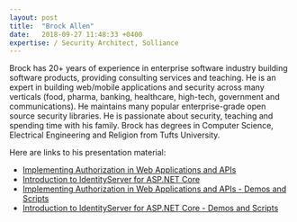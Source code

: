 ```yaml
---
layout: post
title:  "Brock Allen"
date:   2018-09-27 11:48:33 +0400
expertise: / Security Architect, Solliance
---
```


Brock has 20+ years of experience in enterprise software industry building software products, providing consulting services and teaching. He is an expert in building web/mobile applications and security across many verticals (food, pharma, banking, healthcare, high-tech, government and communications). He maintains many popular enterprise-grade open source security libraries. He is passionate about security, teaching and spending time with his family. Brock has degrees in Computer Science, Electrical Engineering and Religion from Tufts University.

Here are links to his presentation material:

- [Implementing Authorization in Web Applications and APIs](https://devintxcontent.blob.core.windows.net/showcontent/Speaker%20Presentations%20Fall%202018/Authorization.pdf)
- [Introduction to IdentityServer for ASP.NET Core](https://devintxcontent.blob.core.windows.net/showcontent/Speaker%20Presentations%20Fall%202018/Microsoft%20Azure%20%26%20AI%20Conference%20-%20Nick%20Pinheiro%20-%20Enable%20External%20Access%20to%20Your%20Custom%20Apps%20with%20Azure%20AD%20B2B.pdf)
- [Implementing Authorization in Web Applications and APIs - Demos and Scripts](https://devintxcontent.blob.core.windows.net/showcontent/Speaker%20Presentations%20Fall%202018/intro_is4/)
- [Introduction to IdentityServer for ASP.NET Core - Demos and Scripts](https://devintxcontent.blob.core.windows.net/showcontent/Speaker%20Presentations%20Fall%202018/ab2c/)
